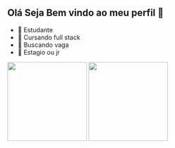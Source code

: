 ## Olá Seja Bem vindo ao meu perfil 👋

- 🔭 Estudante
- 🌱 Cursando full stack
- 🤔 Buscando vaga
- 💬 Estagio ou jr

<div 
  <a href="https://github.com/Vandofrasao">
  <img height="180em" src="https://github-readme-stats.vercel.app/api?username=Vandofrasao&show_icons=true&theme=dark&include_all_commits=true&count_private=true"/>
  <img height="180em" src="https://github-readme-stats.vercel.app/api/top-langs/?username=Vandofrasao&layout=compact&langs_count=7&theme=dark"/>
</div>



